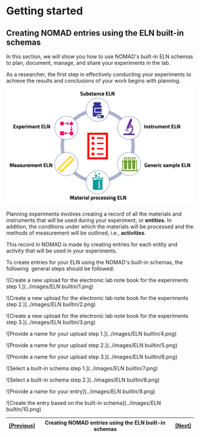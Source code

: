 # Getting started
## **Creating NOMAD entries using the ELN built-in schemas**
In this section, we will show you how to use NOMAD's built-in ELN schemas to plan, document, manage, and share your experiments in the lab.

As a researcher, the first step in effectively conducting your experiments to achieve the results and conclusions of your work begins with planning.

![Alt text](../images/Overview/3.png)

Planning experiments involves creating a record of all the materials and instruments that will be used during your experiment, or **entities**. In addition, the conditions under which the materials will be processed and the methods of measurement will be outlined, i.e., **activities**.

This record in NOMAD is made by creating entries for each entity and activity that will be used in your experiments.

To create entries for your ELN using the NOMAD's built-in schemas, the following  general steps should be followed:

![Create a new upload for the electronic lab note book for the experiments step 1.](../images/ELN builtin/1.png)

![Create a new upload for the electronic lab note book for the experiments step 2.](../images/ELN builtin/2.png)

![Create a new upload for the electronic lab note book for the experiments step 3.](../images/ELN builtin/3.png)

![Provide a name for your upload step 1.](../images/ELN builtin/4.png)

![Provide a name for your upload step 2.](../images/ELN builtin/5.png)

![Provide a name for your upload step 3.](../images/ELN builtin/6.png)

![Select a built-in schema step 1.](../images/ELN builtin/7.png)

![Select a built-in schema step 2.](../images/ELN builtin/8.png)

![Provide a name for your entry](../images/ELN builtin/9.png)

![Create the entry based on the built-in schema](../images/ELN builtin/10.png)


| [[Previous]](5A_0_Getting_started.md) |   Creating NOMAD entries using the ELN built-in schemas| [[Next]](5B_0_Creating_entities.md)
|------------|-----------|-------|